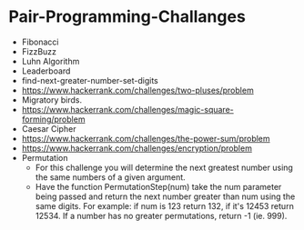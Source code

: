 # Pair-Programming-Challanges
- Fibonacci
- FizzBuzz
- Luhn Algorithm
- Leaderboard
- find-next-greater-number-set-digits
- https://www.hackerrank.com/challenges/two-pluses/problem
- Migratory birds.
- https://www.hackerrank.com/challenges/magic-square-forming/problem
- Caesar Cipher
- https://www.hackerrank.com/challenges/the-power-sum/problem
- https://www.hackerrank.com/challenges/encryption/problem
- Permutation
  - For this challenge you will determine the next greatest number using the same numbers of a given argument.
  - Have the function PermutationStep(num) take the num parameter being passed and return the next number greater than num using the same digits. For example: if num is 123 return 132, if it's 12453 return 12534. If a number has no greater permutations, return -1 (ie. 999).
